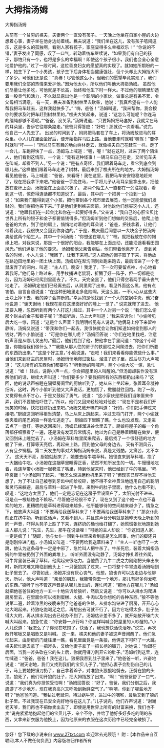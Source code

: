 # 大拇指汤姆

大拇指汤姆 

从前有一个贫穷的樵夫，夫妻两个一直没有孩子。一天晚上他坐在自家小屋的火边想着心事，妻子坐在他身边纺着线。樵夫说道：“我们坐在这儿，没有孩子嘻闹逗乐，这是多么的孤独啊，看别人家有孩子，家庭显得多么幸福欢乐！” 
“你说的不错，”妻子发出了同感，叹了一口气，转动着纺车继续说，“如果我们有自己的孩子，那怕只有一个，也将是多么的幸福啊！即使这个孩子很小，我们也会全心全意地爱护他的。”过了一段时间，这位善良妇女的愿望真的实现了。就如她所期盼的一样，她生下了一个小男孩，孩子生下后身体相当健康强壮，但个头却比大拇指大不了多少。可他们还是说：“真棒！尽管他这么小，但我们的愿望毕竟实现了，我们要用我们全部的热情来爱护他。”因为他太小，所以他们叫他大拇指汤姆。 
虽然他们尽量让他多吃，可他就是不长高，始终和他生下时一样大。不过他的眼睛里却透着一股灵气和活力，不久就显露出他是一个聪明的小家伙，做事总是有条不紊，令父母相当满意。 
有一天，樵夫准备到树林里去砍柴，他说：“我真希望有一个人能帮我把马车赶去，这样我就快多了。” 
“嗨，爸爸！”汤姆叫道，“我来帮你，我会按你的要求及时把车赶到树林里的。”樵夫大笑起来，说道：“这怎么可能呢？你连马的缰绳都够不着呢。”“爸爸，没关系，”汤姆说道，“只要妈妈把马套好，我就呆在马的耳朵里，告诉它往哪条路走。”爸爸只得答应：“好吧！那就试一次看看。”说完，他自己一人先去了。 
出发的时间到了，妈妈把马套在了车上，将汤姆放进马的耳朵里。小人儿在里面坐好后，便开始指挥马匹上路。当他要走时就喊“喔驾！”要停时就叫“吁――！”所以马车有目的地向树林走去，就像樵夫自己在赶车一样。走了一会儿，车跑得快了一点，汤姆马上喊道：“喔，喔！”就在这时，过来了两个陌生人，他们看到这情形，一个说：“竟有这种怪事！一辆马车自己在走，又听见车夫在叫喊，却看不到人。”另一个说：“是有点奇怪，我们跟着马车走，看它到底会到哪儿去。”这样他们跟着马车走进了树林，最后来到了樵夫所在的地方。大姆指汤姆看见他爸爸，马上喊道：“爸爸，来看呀！我在这里，我把马车安安稳稳地赶来了，现在把我拿下来吧。”他爸爸一手挽住马，一手将儿子从马耳朵里拿出来，把他放在麦秆上面，汤姆坐在上面高兴极了。 
那两个陌生人一直都在一旁注视着，看到这一切，惊奇得连话都不知道说了。最后，其中的一个把另一个拉到一边说：“如果我们能得到这个小孩，把他带到各个城市里去展览，他一定能使我们发财的。我们得把他买下来。”于是他们走到樵夫面前，对他说他们想买这小人儿，还说道：“他跟我们在一起会比和你在一起要好得多。”父亲说：“我自己的心肝宝贝比世界上所有的银子和金子都要值钱得多。”但汤姆听到他们想做的交易后，他爬上他爸爸的大衣，到了他的肩上，悄悄地对着他的耳朵说：“爸爸，把钱拿着，让他们带着我走，我很快又会回到你身边的。” 
于是，樵夫最后同意以一大块金子把汤姆卖给这两个陌生人。其中一个问汤姆：“你想坐在哪儿？”“嘿，就把我放在你的帽缘上吧，对我来说，那是一个很好的阳台，我能够在上面走动，还能沿途看看田园风光。”他们满足了他的要求。 
汤姆和他父亲告别后，他们带着他离开了。 
走到黄昏的时候，小人儿说：“我困了，让我下来吧。”这人把他的帽子取了下来，将他放在路边田地里的一团土块上面。汤姆却在犁沟间到处跑来跑去，最后溜进了一个老鼠废弃了的洞内，叫道：“主人们，晚安！我走了，下一次可要留点神，小心地看着我呀。”他们马上路过来，用手杖捅进老鼠洞，折腾了好一阵子，但一切都是徒劳，因为汤姆已经爬到里面去了。不久，天完全黑了，他们只得空着两手垂头丧气地走了。 
汤姆确定他们已经离去后，从洞里爬了出来。看见外面这么黑，他有点害怕，自言自语说道：“在这种田地里走多危险啊。天这么黑，一不小心从这些大土块上掉下去，我的脖子会摔断的。”幸运的是他找到了一个大的空蜗牛壳，他兴奋地说道：“谢天谢地！我现在能在这里面好好的睡上一觉了。” 
说完就爬了进去。 
他正要入睡，忽然听到有两个人打这儿经过，其中一个人对另一个说：“我们怎么偷那个财主的金子和银子呢？”汤姆听后，马上大声叫道：“我来告诉你！”小偷听见后大吃一惊，问道：“这是什么声音？我明明听见有人说话。”他俩马上停下来留神静听。汤姆又说道：“带我和你们一起去，我很快就会让你们知道如何偷到那人的钱财。”两个小偷说道： 
“可是你在哪儿呢？”汤姆回答说：“你们在地里找吧，注意听声音是从哪儿发出的。”最后，他们找到了他，把他拿在手里问道：“你这个小顽童，你能给我们做什么？”“我能从那人住的房子的铁窗栏之间爬进去，把你们所要的东西扔出来。” 
“这是个好主意，”小偷说道，“走吧！我们来看看你能做些什么事。” 
当他们来到财主的房屋时，汤姆悄悄地爬过窗栏，溜进了房子里，然后尽力大声喊道： 
“这儿所有的东西你们都要吗？”听到他的叫喊声，两个小偷大吃一惊，急忙说道：“嘘！ 
轻点，说得小声一点，你会把屋里的人叫醒的。”但汤姆却装作没有理解他们的话，继续大声叫道：“你们要多少？要我把所有的东西都扔出来吗？”这回，他的说话声被睡在隔壁房间里的厨娘听到了，她从床上坐起来，张着耳朵凝神细听。这时，两个小偷听到他又大声说话，更加慌了，撒腿就往回跑。跑了一段，又觉得有点不甘心，于是又鼓起了勇气，说道： 
“这小家伙是把我们当笨蛋来作弄，我们不要被他吓住了。”所以，他们又回来轻轻地对他说：“现在不是和我们开玩笑的时候，快把钱财扔出来吧。”汤姆又敞开嗓门叫道：“好的，你们把手伸过来接吧。”厨娘这回听得相当清楚，马上从床上跳起来，冲过去将门打开，两个小偷就像夹着的尾巴的狼一样急忙逃走了。 
厨娘四下里瞧了瞧，什么也没发现，又走进去点了一盏灯。等她返回来时，汤姆已经溜进谷仓里去了。厨娘将屋子的每一个角落都仔细察看了一遍，还是没有发现异常情况，她以为自己是睁着眼睛在做梦，便又回到床上睡觉去了。 
小汤姆在草料堆里爬来爬去，最后找了一个很舒适的地方躺了下来，打算等天亮后，再起来上路，回到他父母的身边去。 
天有不测风云，人有旦夕祸福。第二天发生的事对大拇指汤姆来说，真是太残酷，太痛苦，太不幸了。 
这天天不亮，厨娘就起来了，她要去给牛喂草料。她径直来到草料堆，抱了一大捆给牛吃。小汤姆在这捆草里睡得正香，茫然不知所发生的一切。牛慢慢地吃着，竟连草带小汤姆一起卷进了嘴里，待到他醒来时，他已经到了牛的嘴里。“呜呼哀哉！”小汤姆叫了起来，“我怎么滚进磨粉机里来了呀？”但现实已容不得他去想了，为了不让自己被卷到牙齿中间给咬碎，他不得不全神贯注地运用自己的聪明和灵巧来躲避，最后与草料一起进了牛胃。来到牛的肚子里面，他什么也看不到，叹道：“这地方太黑了，他们一定是忘记在这房子里设窗户了，太阳光射不进来。可是点一根蜡烛也不赖呀。” 
尽管他已经很不幸了，现在又到了这个他一点也不喜欢的地方，更糟糕的是草料进得越来越多，他所能够待的空间越来越少了。情急之下，他放声大叫道：“不要再给我送草料来了！不要再给我送草料来了！”那女仆此刻正在挤牛奶，听到说话声，又看不到人，并且这声音分明就是她昨天晚上听到的同一声音，吓得从凳子上跌了下来，连挤奶的桶也给打翻了，她慌慌张张地跑到她主人那儿说：“先生，先生，那牛在说话哩！”可她的主人却说： 
“你这妇道人家，一定是疯了！”随即，他与女仆一同到牛栏里来看到底是怎么回事，他们的脚还只是刚刚伸进门槛，小汤姆又叫道：“不要再给我送草料来了！”主人一听也吓了一大跳，他认为这条母牛一定是中邪了，急忙叫人把牛杀了。牛杀死后，装着大姆指汤姆的牛胃被扔到了外面的粪堆上。 
听听外面没有动静了，汤姆才挣扎着往外爬，可牛胃里装已满了草料，他爬起来很吃力。当他费了九牛二虎之力刚刚把头伸出来时，新的灾难又降临到他头上：一只饿狼跳了过来，一口将整个牛胃连着汤姆咽到肚子里去了。 
尽管如此，汤姆并没有灰心丧气，他想，狼也许可以边走边与他聊天，所以，他大声叫道：“亲爱的朋友，我能带你去一个地方，那儿有好多你爱吃的东西。”狼听了也不管这声音是从哪儿发出的，连忙问道：“那地方在哪儿？”汤姆就把他爸爸住的地方一五一十地告诉给狼听，然后又说道：“你可以从排水沟爬进厨房里去，在里面你可以找到蛋糕、火腿、牛肉以及你想吃的各种东西。”狼不等他说第二遍，趁着漆黑的夜晚来到了他爸爸的住处，从排水沟钻进了厨房，开开心心地大喝起来。待狼吃饱喝足之后，再想出去可就不行了。因为它吃得太多，肚子胀得大大的，再从排水沟出去已经办不到了。汤姆估计差不多了，就开始放开嗓门大喊大叫起来。狼急忙说：“你安静一点行吗？你这样叫喊会把屋里的人吵醒的。”小人儿说道：“我怎么了？你现在吃饱了，快活了，我也想快活快活呀。”说完，再次敞开喉咙又是唱歌又是叫喊。 
这一来，樵夫和他的妻子被这声音闹醒了。他们急忙起来，由厨房的门缝往里一瞧，看见里面竟是一条狼，他俩这下可吓了一大跳。樵夫赶忙跑去拿了一把斧头，又给他妻子拿了一把长柄的镰刀，对她说：“你跟在后面，当我一斧头砍在它的头上后，你就用镰刀割开它的肚子。”汤姆听到这里，连忙喊道：“爸爸，爸爸！我在这儿，狼把我吞到肚子里来了。”他爸爸一听，兴奋地说道：“谢天谢地，我们又找到我们的宝贝儿子了。”他担心妻子会割伤自己的儿子，马上要她把镰刀扔了，自己拿着斧子，对准狼头狠狠地劈去，正劈在狼的头顶。狼死了，他们切开狼的肚子，把大拇指放了出来。“啊！”他爸爸舒了一口气，说道：“我们真为你担惊受怕啊！”汤姆回答说：“好了，爸爸，我们分别之后，我周游了不少地方，现在我真高兴又呼吸到新鲜空气了。”“啊唷，你到了哪些地方呀？”他爸爸问道。“我钻过老鼠洞，待过蜗牛壳，进过牛的咽喉，最后又到了狼的肚子里。不过我现在已安全完好地待在这儿了。”儿子说完，他们齐声说道：“谢谢老天爷，我们再也不把你卖出去了，即使是用世界上所有的财富来换，我们也不卖”说完紧紧地抱起他们的宝贝儿子，亲个不停，并给了他好多好多吃的喝的东西，又拿来新衣服为他换上，因为他原来的衣服在这次历险中已经完全破损了。 

                  
--------------------
您好！您下载的小说来自 www.27txt.com 欢迎常去光顾哦！
附：【本作品来自互联网,本人不做任何负责】内容版权归作者所有